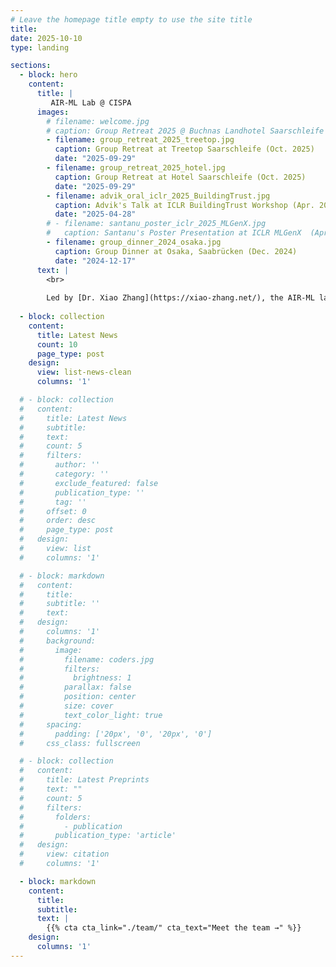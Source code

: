 ```yaml
---
# Leave the homepage title empty to use the site title
title:
date: 2025-10-10
type: landing

sections:
  - block: hero
    content:
      title: |
         AIR-ML Lab @ CISPA
      images:
        # filename: welcome.jpg
        # caption: Group Retreat 2025 @ Buchnas Landhotel Saarschleife
        - filename: group_retreat_2025_treetop.jpg
          caption: Group Retreat at Treetop Saarschleife (Oct. 2025)
          date: "2025-09-29"
        - filename: group_retreat_2025_hotel.jpg
          caption: Group Retreat at Hotel Saarschleife (Oct. 2025)
          date: "2025-09-29"
        - filename: advik_oral_iclr_2025_BuildingTrust.jpg
          caption: Advik's Talk at ICLR BuildingTrust Workshop (Apr. 2025)
          date: "2025-04-28"
        # - filename: santanu_poster_iclr_2025_MLGenX.jpg
        #   caption: Santanu's Poster Presentation at ICLR MLGenX  (Apr. 2025)
        - filename: group_dinner_2024_osaka.jpg
          caption: Group Dinner at Osaka, Saabrücken (Dec. 2024)
          date: "2024-12-17"
      text: |
        <br>
        
        Led by [Dr. Xiao Zhang](https://xiao-zhang.net/), the AIR-ML lab conducts research on **A**dversarial, **I**nterpretable, and **R**obust **M**achine **L**earning (AIR-ML), with the ultimate goal of building trustworthy AI systems that are both resilient to attacks and transparent in their decision-making. Specifically, we analyze the dynamics of ML models, develop principled tools to audit and address their vulnerabilities, and build trustworthy AI systems for real-world applications. Our lab is currently affilated with [CISPA Helmholtz Center for Information Security](https://cispa.de/en) and located in Saarbrücken, Germany.
  
  - block: collection
    content:
      title: Latest News
      count: 10
      page_type: post
    design:
      view: list-news-clean
      columns: '1'

  # - block: collection
  #   content:
  #     title: Latest News
  #     subtitle:
  #     text:
  #     count: 5
  #     filters:
  #       author: ''
  #       category: ''
  #       exclude_featured: false
  #       publication_type: ''
  #       tag: ''
  #     offset: 0
  #     order: desc
  #     page_type: post
  #   design:
  #     view: list
  #     columns: '1'

  # - block: markdown
  #   content:
  #     title:
  #     subtitle: ''
  #     text:
  #   design:
  #     columns: '1'
  #     background:
  #       image: 
  #         filename: coders.jpg
  #         filters:
  #           brightness: 1
  #         parallax: false
  #         position: center
  #         size: cover
  #         text_color_light: true
  #     spacing:
  #       padding: ['20px', '0', '20px', '0']
  #     css_class: fullscreen

  # - block: collection
  #   content:
  #     title: Latest Preprints
  #     text: ""
  #     count: 5
  #     filters:
  #       folders:
  #         - publication
  #       publication_type: 'article'
  #   design:
  #     view: citation
  #     columns: '1'

  - block: markdown
    content:
      title:
      subtitle:
      text: |
        {{% cta cta_link="./team/" cta_text="Meet the team →" %}}
    design:
      columns: '1'
---
```

